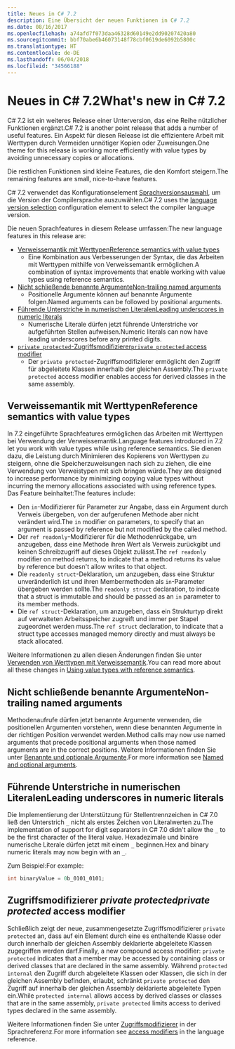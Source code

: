 ```yaml
---
title: Neues in C# 7.2
description: Eine Übersicht der neuen Funktionen in C# 7.2
ms.date: 08/16/2017
ms.openlocfilehash: a74afd7f073daa46328d60149e2dd90207420a80
ms.sourcegitcommit: bbf70abe6b46073148f78cbf0619de6092b5800c
ms.translationtype: HT
ms.contentlocale: de-DE
ms.lasthandoff: 06/04/2018
ms.locfileid: "34566188"
---
```

# <a name="whats-new-in-c-72"></a><span data-ttu-id="79a18-103">Neues in C# 7.2</span><span class="sxs-lookup"><span data-stu-id="79a18-103">What's new in C# 7.2</span></span>

<span data-ttu-id="79a18-104">C# 7.2 ist ein weiteres Release einer Unterversion, das eine Reihe nützlicher Funktionen ergänzt.</span><span class="sxs-lookup"><span data-stu-id="79a18-104">C# 7.2 is another point release that adds a number of useful features.</span></span>
<span data-ttu-id="79a18-105">Ein Aspekt für diesen Release ist die effizientere Arbeit mit Werttypen durch Vermeiden unnötiger Kopien oder Zuweisungen.</span><span class="sxs-lookup"><span data-stu-id="79a18-105">One theme for this release is working more efficiently with value types by avoiding unnecessary copies or allocations.</span></span> 

<span data-ttu-id="79a18-106">Die restlichen Funktionen sind kleine Features, die den Komfort steigern.</span><span class="sxs-lookup"><span data-stu-id="79a18-106">The remaining features are small, nice-to-have features.</span></span>

<span data-ttu-id="79a18-107">C# 7.2 verwendet das Konfigurationselement [Sprachversionsauswahl](../language-reference/configure-language-version.md), um die Version der Compilersprache auszuwählen.</span><span class="sxs-lookup"><span data-stu-id="79a18-107">C# 7.2 uses the [language version selection](../language-reference/configure-language-version.md) configuration element to select the compiler language version.</span></span>

<span data-ttu-id="79a18-108">Die neuen Sprachfeatures in diesem Release umfassen:</span><span class="sxs-lookup"><span data-stu-id="79a18-108">The new language features in this release are:</span></span>

* [<span data-ttu-id="79a18-109">Verweissemantik mit Werttypen</span><span class="sxs-lookup"><span data-stu-id="79a18-109">Reference semantics with value types</span></span>](#reference-semantics-with-value-types)
  - <span data-ttu-id="79a18-110">Eine Kombination aus Verbesserungen der Syntax, die das Arbeiten mit Werttypen mithilfe von Verweissemantik ermöglichen.</span><span class="sxs-lookup"><span data-stu-id="79a18-110">A combination of syntax improvements that enable working with value types using reference semantics.</span></span>
* [<span data-ttu-id="79a18-111">Nicht schließende benannte Argumente</span><span class="sxs-lookup"><span data-stu-id="79a18-111">Non-trailing named arguments</span></span>](#non-trailing-named-arguments)
  - <span data-ttu-id="79a18-112">Positionelle Argumente können auf benannte Argumente folgen.</span><span class="sxs-lookup"><span data-stu-id="79a18-112">Named arguments can be followed by positional arguments.</span></span>
* [<span data-ttu-id="79a18-113">Führende Unterstriche in numerischen Literalen</span><span class="sxs-lookup"><span data-stu-id="79a18-113">Leading underscores in numeric literals</span></span>](#leading-underscores-in-numeric-literals)
  - <span data-ttu-id="79a18-114">Numerische Literale dürfen jetzt führende Unterstriche vor aufgeführten Stellen aufweisen.</span><span class="sxs-lookup"><span data-stu-id="79a18-114">Numeric literals can now have leading underscores before any printed digits.</span></span>
* [<span data-ttu-id="79a18-115">`private protected`-Zugriffsmodifizierer</span><span class="sxs-lookup"><span data-stu-id="79a18-115">`private protected` access modifier</span></span>](#private-protected-access-modifier)
  - <span data-ttu-id="79a18-116">Der `private protected`-Zugriffsmodifizierer ermöglicht den Zugriff für abgeleitete Klassen innerhalb der gleichen Assembly.</span><span class="sxs-lookup"><span data-stu-id="79a18-116">The `private protected` access modifier enables access for derived classes in the same assembly.</span></span>

## <a name="reference-semantics-with-value-types"></a><span data-ttu-id="79a18-117">Verweissemantik mit Werttypen</span><span class="sxs-lookup"><span data-stu-id="79a18-117">Reference semantics with value types</span></span>

<span data-ttu-id="79a18-118">In 7.2 eingeführte Sprachfeatures ermöglichen das Arbeiten mit Werttypen bei Verwendung der Verweissemantik.</span><span class="sxs-lookup"><span data-stu-id="79a18-118">Language features introduced in 7.2 let you work with value types while using reference semantics.</span></span> <span data-ttu-id="79a18-119">Sie dienen dazu, die Leistung durch Minimieren des Kopierens von Werttypen zu steigern, ohne die Speicherzuweisungen nach sich zu ziehen, die eine Verwendung von Verweistypen mit sich bringen würde.</span><span class="sxs-lookup"><span data-stu-id="79a18-119">They are designed to increase performance by minimizing copying value types without incurring the memory allocations associated with using reference types.</span></span> <span data-ttu-id="79a18-120">Das Feature beinhaltet:</span><span class="sxs-lookup"><span data-stu-id="79a18-120">The features include:</span></span>

 - <span data-ttu-id="79a18-121">Den `in`-Modifizierer für Parameter zur Angabe, dass ein Argument durch Verweis übergeben, von der aufgerufenen Methode aber nicht verändert wird.</span><span class="sxs-lookup"><span data-stu-id="79a18-121">The `in` modifier on parameters, to specify that an argument is passed by reference but not modified by the called method.</span></span>
 - <span data-ttu-id="79a18-122">Der `ref readonly`-Modifizierer für die Methodenrückgabe, um anzugeben, dass eine Methode ihren Wert als Verweis zurückgibt und keinen Schreibzugriff auf dieses Objekt zulässt.</span><span class="sxs-lookup"><span data-stu-id="79a18-122">The `ref readonly` modifier on method returns, to indicate that a method returns its value by reference but doesn't allow writes to that object.</span></span>
 - <span data-ttu-id="79a18-123">Die `readonly struct`-Deklaration, um anzugeben, dass eine Struktur unveränderlich ist und ihren Membermethoden als `in`-Parameter übergeben werden sollte.</span><span class="sxs-lookup"><span data-stu-id="79a18-123">The `readonly struct` declaration, to indicate that a struct is immutable and should be passed as an `in` parameter to its member methods.</span></span>
 - <span data-ttu-id="79a18-124">Die `ref struct`-Deklaration, um anzugeben, dass ein Strukturtyp direkt auf verwalteten Arbeitsspeicher zugreift und immer per Stapel zugeordnet werden muss.</span><span class="sxs-lookup"><span data-stu-id="79a18-124">The `ref struct` declaration, to indicate that a struct type accesses managed memory directly and must always be stack allocated.</span></span>

<span data-ttu-id="79a18-125">Weitere Informationen zu allen diesen Änderungen finden Sie unter [Verwenden von Werttypen mit Verweissemantik](../reference-semantics-with-value-types.md).</span><span class="sxs-lookup"><span data-stu-id="79a18-125">You can read more about all these changes in [Using value types with reference semantics](../reference-semantics-with-value-types.md).</span></span>

## <a name="non-trailing-named-arguments"></a><span data-ttu-id="79a18-126">Nicht schließende benannte Argumente</span><span class="sxs-lookup"><span data-stu-id="79a18-126">Non-trailing named arguments</span></span>

<span data-ttu-id="79a18-127">Methodenaufrufe dürfen jetzt benannte Argumente verwenden, die positionellen Argumenten vorstehen, wenn diese benannten Argumente in der richtigen Position verwendet werden.</span><span class="sxs-lookup"><span data-stu-id="79a18-127">Method calls may now use named arguments that precede positional arguments when those named arguments are in the correct positions.</span></span> <span data-ttu-id="79a18-128">Weitere Informationen finden Sie unter [Benannte und optionale Argumente](../programming-guide/classes-and-structs/named-and-optional-arguments.md).</span><span class="sxs-lookup"><span data-stu-id="79a18-128">For more information see [Named and optional arguments](../programming-guide/classes-and-structs/named-and-optional-arguments.md).</span></span>

## <a name="leading-underscores-in-numeric-literals"></a><span data-ttu-id="79a18-129">Führende Unterstriche in numerischen Literalen</span><span class="sxs-lookup"><span data-stu-id="79a18-129">Leading underscores in numeric literals</span></span>

<span data-ttu-id="79a18-130">Die Implementierung der Unterstützung für Stellentrennzeichen in C# 7.0 ließ den Unterstrich `_` nicht als erstes Zeichen von Literalwerten zu.</span><span class="sxs-lookup"><span data-stu-id="79a18-130">The implementation of support for digit separators in C# 7.0 didn't allow the `_` to be the first character of the literal value.</span></span> <span data-ttu-id="79a18-131">Hexadezimale und binäre numerische Literale dürfen jetzt mit einem `_` beginnen.</span><span class="sxs-lookup"><span data-stu-id="79a18-131">Hex and binary numeric literals may now begin with an `_`.</span></span> 

<span data-ttu-id="79a18-132">Zum Beispiel:</span><span class="sxs-lookup"><span data-stu-id="79a18-132">For example:</span></span>

```csharp
int binaryValue = 0b_0101_0101;
```

## <a name="private-protected-access-modifier"></a><span data-ttu-id="79a18-133">Zugriffsmodifizierer _private protected_</span><span class="sxs-lookup"><span data-stu-id="79a18-133">_private protected_ access modifier</span></span>

<span data-ttu-id="79a18-134">Schließlich zeigt der neue, zusammengesetzte Zugriffsmodifizierer `private protected` an, dass auf ein Element durch eine es enthaltende Klasse oder durch innerhalb der gleichen Assembly deklarierte abgeleitete Klassen zugegriffen werden darf.</span><span class="sxs-lookup"><span data-stu-id="79a18-134">Finally, a new compound access modifier: `private protected` indicates that a member may be accessed by containing class or derived classes that are declared in the same assembly.</span></span> <span data-ttu-id="79a18-135">Während `protected internal` den Zugriff durch abgeleitete Klassen oder Klassen, die sich in der gleichen Assembly befinden, erlaubt, schränkt `private protected` den Zugriff auf innerhalb der gleichen Assembly deklarierte abgeleitete Typen ein.</span><span class="sxs-lookup"><span data-stu-id="79a18-135">While `protected internal` allows access by derived classes or classes that are in the same assembly, `private protected` limits access to derived types declared in the same assembly.</span></span>

<span data-ttu-id="79a18-136">Weitere Informationen finden Sie unter [Zugriffsmodifizierer](../language-reference/keywords/access-modifiers.md) in der Sprachreferenz.</span><span class="sxs-lookup"><span data-stu-id="79a18-136">For more information see [access modifiers](../language-reference/keywords/access-modifiers.md) in the language reference.</span></span>
